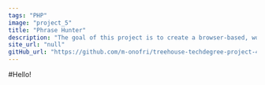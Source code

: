 ```yaml
---
tags: "PHP"
image: "project_5"
title: "Phrase Hunter"
description: "The goal of this project is to create a browser-based, word guessing game (called Phrase Hunter) using PHP and OOP (Object Oriented Programming) to select a random, hidden phrase, which a player tries to guess, by clicking letters on an onscreen keyboard."
site_url: "null"
gitHub_url: "https://github.com/m-onofri/treehouse-techdegree-project-4"
---
```


#Hello!